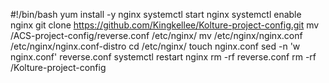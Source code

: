 #!/bin/bash
yum install -y nginx
systemctl start nginx
systemctl enable nginx
git clone https://github.com/Kingkellee/Kolture-project-config.git
mv /ACS-project-config/reverse.conf /etc/nginx/
mv /etc/nginx/nginx.conf /etc/nginx/nginx.conf-distro
cd /etc/nginx/
touch nginx.conf
sed -n 'w nginx.conf' reverse.conf
systemctl restart nginx
rm -rf reverse.conf
rm -rf /Kolture-project-config
